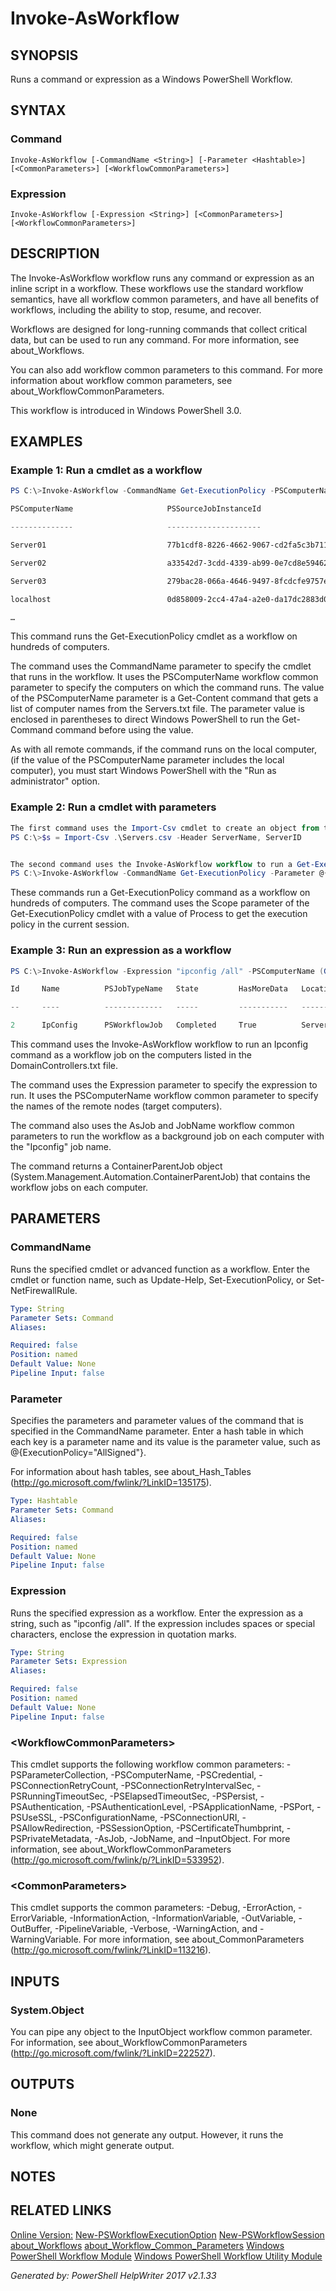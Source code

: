 ﻿# Invoke-AsWorkflow

## SYNOPSIS
Runs a command or expression as a Windows PowerShell Workflow.

## SYNTAX

### Command
```
Invoke-AsWorkflow [-CommandName <String>] [-Parameter <Hashtable>] [<CommonParameters>] [<WorkflowCommonParameters>]
```

### Expression
```
Invoke-AsWorkflow [-Expression <String>] [<CommonParameters>] [<WorkflowCommonParameters>]
```

## DESCRIPTION
The Invoke-AsWorkflow workflow runs any command or expression as an inline script in a workflow. These workflows use the standard workflow semantics, have all workflow common parameters, and have all benefits of workflows, including the ability to stop, resume, and recover.

Workflows are designed for long-running commands that collect critical data, but can be used to run any command. For more information, see about_Workflows.

You can also add workflow common parameters to this command. For more information about workflow common parameters, see about_WorkflowCommonParameters.

This workflow is introduced in Windows PowerShell 3.0.

## EXAMPLES

### Example 1: Run a cmdlet as a workflow

```powershell
PS C:\>Invoke-AsWorkflow -CommandName Get-ExecutionPolicy -PSComputerName (Get-Content Servers.txt)

PSComputerName                     PSSourceJobInstanceId                   Value

--------------                     ---------------------                   -----

Server01                           77b1cdf8-8226-4662-9067-cd2fa5c3b711    AllSigned

Server02                           a33542d7-3cdd-4339-ab99-0e7cd8e59462    Unrestricted

Server03                           279bac28-066a-4646-9497-8fcdcfe9757e    AllSigned

localhost                          0d858009-2cc4-47a4-a2e0-da17dc2883d0    RemoteSigned

…
```

This command runs the Get-ExecutionPolicy cmdlet as a workflow on hundreds of computers.

The command uses the CommandName parameter to specify the cmdlet that runs in the workflow. It uses the PSComputerName workflow common parameter to specify the computers on which the command runs. The value of the PSComputerName parameter is a Get-Content command that gets a list of computer names from the Servers.txt file. The parameter value is enclosed in parentheses to direct Windows PowerShell to run the Get-Command command before using the value.

As with all remote commands, if the command runs on the local computer, (if the value of the PSComputerName parameter includes the local computer), you must start Windows PowerShell with the "Run as administrator" option.

### Example 2: Run a cmdlet with parameters

```powershell
The first command uses the Import-Csv cmdlet to create an object from the content in the Servers.csv file. The command uses the Header parameter to create a ServerName property for the column that contains the names of the target computers, also known as "remote nodes." The command saves the result in the $s variable.
PS C:\>$s = Import-Csv .\Servers.csv -Header ServerName, ServerID


The second command uses the Invoke-AsWorkflow workflow to run a Get-ExecutionPolicy command on the computers in the Servers.csv file.The command uses the CommandName parameter of Invoke-AsWorkflow  to specify the command to run in the workflow. It uses the Parameter parameter of Invoke-AsWorkflow to specify the Scope parameter of the Get-ExecutionPolicy cmdlet with a value of Process.The command also uses the PSConnectionRetryCount workflow common parameter to limit the command to five attempts on each computer and the PSComputerName workflow common parameter to specify the names of the remote nodes (target computers). The value of the PSComputerName parameter is an expression that gets the ServerName property of every object in the $s variable.
PS C:\>Invoke-AsWorkflow -CommandName Get-ExecutionPolicy -Parameter @{Scope="Process"} -PSComputerName {$s.ServerName}-PSConnectionRetryCount 5
```

These commands run a Get-ExecutionPolicy command as a workflow on hundreds of computers. The command uses the Scope parameter of the Get-ExecutionPolicy cmdlet with a value of Process to get the execution policy in the current session.

### Example 3: Run an expression as a workflow

```powershell
PS C:\>Invoke-AsWorkflow -Expression "ipconfig /all" -PSComputerName (Get-Content DomainControllers.txt) -AsJob -JobName IPConfig

Id     Name          PSJobTypeName   State         HasMoreData   Location                Command

--     ----          -------------   -----         -----------   --------                -------

2      IpConfig      PSWorkflowJob   Completed     True          Server01, Server01...   Invoke-AsWorkflow
```

This command uses the Invoke-AsWorkflow workflow to run an Ipconfig command as a workflow job on the computers listed in the DomainControllers.txt file.

The command uses the Expression parameter to specify the expression to run. It uses the PSComputerName workflow common parameter to specify the names of the remote nodes (target computers).

The command also uses the AsJob and JobName workflow common parameters to run the workflow as a background job on each computer with the "Ipconfig" job name.

The command returns a ContainerParentJob object (System.Management.Automation.ContainerParentJob) that contains the workflow jobs on each computer.

## PARAMETERS

### CommandName
Runs the specified cmdlet or advanced function as a workflow. Enter the cmdlet or function name, such as Update-Help, Set-ExecutionPolicy, or Set-NetFirewallRule.

```yaml
Type: String
Parameter Sets: Command
Aliases: 

Required: false
Position: named
Default Value: None
Pipeline Input: false
```

### Parameter
Specifies the parameters and parameter values of the command that is specified in the CommandName parameter. Enter a hash table in which each key is a parameter name and its value is the parameter value, such as @{ExecutionPolicy="AllSigned"}.

For information about hash tables, see about_Hash_Tables (http://go.microsoft.com/fwlink/?LinkID=135175).

```yaml
Type: Hashtable
Parameter Sets: Command
Aliases: 

Required: false
Position: named
Default Value: None
Pipeline Input: false
```

### Expression
Runs the specified expression as a workflow. Enter the expression as a string, such as "ipconfig /all". If the expression includes spaces or special characters, enclose the expression in quotation marks.

```yaml
Type: String
Parameter Sets: Expression
Aliases: 

Required: false
Position: named
Default Value: None
Pipeline Input: false
```

### \<WorkflowCommonParameters\>
This cmdlet supports the following workflow common parameters: -PSParameterCollection, -PSComputerName, -PSCredential, -PSConnectionRetryCount, -PSConnectionRetryIntervalSec, -PSRunningTimeoutSec, -PSElapsedTimeoutSec, -PSPersist, -PSAuthentication, -PSAuthenticationLevel, -PSApplicationName, -PSPort, -PSUseSSL, -PSConfigurationName, -PSConnectionURI, -PSAllowRedirection, -PSSessionOption, -PSCertificateThumbprint, -PSPrivateMetadata, -AsJob, -JobName, and –InputObject. For more information, see about_WorkflowCommonParameters (http://go.microsoft.com/fwlink/p/?LinkID=533952).

### \<CommonParameters\>
This cmdlet supports the common parameters: -Debug, -ErrorAction, -ErrorVariable, -InformationAction, -InformationVariable, -OutVariable, -OutBuffer, -PipelineVariable, -Verbose, -WarningAction, and -WarningVariable. For more information, see about_CommonParameters (http://go.microsoft.com/fwlink/?LinkID=113216).

## INPUTS

### System.Object
You can pipe any object to the InputObject workflow common parameter. For information, see about_WorkflowCommonParameters (http://go.microsoft.com/fwlink/?LinkID=222527).

## OUTPUTS

### None
This command does not generate any output. However, it runs the workflow, which might generate output.

## NOTES

## RELATED LINKS

[Online Version:](http://go.microsoft.com/fwlink/p/?linkid=287544)
[New-PSWorkflowExecutionOption]()
[New-PSWorkflowSession]()
[about_Workflows]()
[about_Workflow_Common_Parameters]()
[Windows PowerShell Workflow Module]()
[Windows PowerShell Workflow Utility Module]()

*Generated by: PowerShell HelpWriter 2017 v2.1.33*

